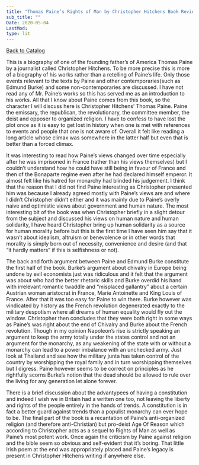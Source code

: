 ```yaml
---
title: "Thomas Paine’s Rights of Man by Christopher Hitchens Book Review"
sub_title: ""
Date: 2020-05-04
LastMod:
type: lit
---
```


[Back to Catalog](https://otaking.xyz/index.html)

This is a biography of one of the founding father’s of America Thomas Paine by a journalist called Christopher Hitchens. To be more precise this is more of a biography of his works rather than a retelling of Paine’s life. Only those events relevant to the texts by Paine and other contemporaries(such as Edmund Burke) and some non-contemporaries are discussed. I have not read any of Mr. Paine’s works so this has served me as an introduction to his works. All that I know about Paine comes from this book, so the character I will discuss here is Christopher Hitchens’ Thomas Paine. Paine the emissary, the republican, the revolutionary, the committee member, the deist and opposer to organized religion. I have to confess to have lost the plot once as it is easy to get lost in history when one is met with references to events and people that one is not aware of. Overall it felt like reading a long article whose climax was somewhere in the latter half but even that is better than a forced climax.

It was interesting to read how Paine’s views changed over time especially after he was imprisoned in France (rather than his views themselves) but I couldn’t understand how he could have still being in favour of France and then of the Bonaparte regime even after he had declared himself emperor. It almost felt like his hatred for monarchy had blinded his judgement. I think that the reason that I did not find Paine interesting as Christopher presented him was because I already agreed mostly with Paine’s views are and where I didn’t Christopher didn’t either and it was mainly due to Paine’s overly naive and optimistic views about government and human nature. The most interesting bit of the book was when Christopher briefly in a slight detour from the subject and discussed his views on human nature and human solidarity, I have heard Christopher bring up human solidarity as a source for human morality before but this is the first time I have seen him say that it wasn’t about idealism, altruism or benevolence or in other words that morality is simply born out of necessity, convenience and desire (and that “it hardly matters” if this is selfishness or not).

The back and forth argument between Paine and Edmund Burke constitute the first half of the book. Burke’s argument about chivalry in Europe being undone by evil economists just was ridiculous and it felt that the argument was about who had the better rhetoric skills and Burke overdid his hand with irrelevant romantic twaddle and “misplaced gallantry” about a certain Austrian woman aristocrat in France, Marie Antoinette and King Louis of France. After that it was too easy for Paine to win there. Burke however was vindicated by history as the French revolution degenerated exactly to the military despotism where all dreams of human equality would fly out the window. Christopher then concludes that they were both right in some ways as Paine’s was right about the end of Chivalry and Burke about the French revolution. Though in my opinion Napoleon’s rise is strictly speaking an argument to keep the army totally under the states control and not an argument for the monarchy, as any weakening of the state with or without a monarchy can lead to a power imbalance with an unchecked army. Just look at Thailand and see how the military junta has taken control of the country by worshipping the royal family and in turn worshipping themselves but I digress. Paine however seems to be correct on principles as he rightfully scorns Burke’s notion that the dead should be allowed to rule over the living for any generation let alone forever.

There is a brief discussion about the advantypees of having a constitution and indeed I wish we in Britain had a written one too, not leaving the liberty and rights of the people entirely in the hands of trends. A constitution is in fact a better guard against trends than a populist monarchy can ever hope to be. The final part of the book is a recantation of Paine’s anti-organized religion (and therefore anti-Christian) but pro-deist Age Of Reason which according to Christopher acts as a sequel to Rights of Man as well as Paine’s most potent work. Once again the criticism by Paine against religion and the bible seem so obvious and self-evident that it’s boring. That little Irish poem at the end was appropriately placed and Paine’s legacy is present in Christopher Hitchens writing if anywhere else.
